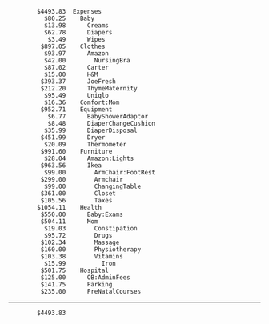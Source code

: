             $4493.83  Expenses
              $80.25    Baby
              $13.98      Creams
              $62.78      Diapers
               $3.49      Wipes
             $897.05    Clothes
              $93.97      Amazon
              $42.00        NursingBra
              $87.02      Carter
              $15.00      H&M
             $393.37      JoeFresh
             $212.20      ThymeMaternity
              $95.49      Uniqlo
              $16.36    Comfort:Mom
             $952.71    Equipment
               $6.77      BabyShowerAdaptor
               $8.48      DiaperChangeCushion
              $35.99      DiaperDisposal
             $451.99      Dryer
              $20.09      Thermometer
             $991.60    Furniture
              $28.04      Amazon:Lights
             $963.56      Ikea
              $99.00        ArmChair:FootRest
             $299.00        Armchair
              $99.00        ChangingTable
             $361.00        Closet
             $105.56        Taxes
            $1054.11    Health
             $550.00      Baby:Exams
             $504.11      Mom
              $19.03        Constipation
              $95.72        Drugs
             $102.34        Massage
             $160.00        Physiotherapy
             $103.38        Vitamins
              $15.99          Iron
             $501.75    Hospital
             $125.00      OB:AdminFees
             $141.75      Parking
             $235.00      PreNatalCourses
--------------------
            $4493.83
